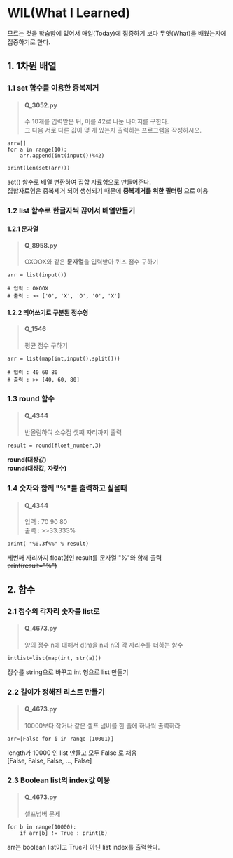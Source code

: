 # WIL(What I Learned)
모르는 것을 학습함에 있어서 매일(Today)에 집중하기 보다 무엇(What)을 배웠는지에 집중하기로 한다.

## 1. 1차원 배열
### 1.1 set 함수를 이용한 중복제거

>#### Q_3052.py   
>수 10개를 입력받은 뒤, 이를 42로 나눈 나머지를 구한다.   
그 다음 서로 다른 값이 몇 개 있는지 출력하는 프로그램을 작성하시오.
<pre><code>arr=[]
for a in range(10):
    arr.append(int(input())%42)

print(len(set(arr)))
</code></pre>

set() 함수로 배열 변환하여 집합 자료형으로 만들어준다.   
집합자료형은 중복제거 되어 생성되기 때문에 **중복제거를 위한 필터링** 으로 이용


### 1.2 list 함수로 한글자씩 끊어서 배열만들기
#### 1.2.1 문자열

>#### Q_8958.py   
>OXOOX와 같은 **문자열**을 입력받아 퀴즈 점수 구하기
<pre><code>arr = list(input())

# 입력 : OXOOX    
# 출력 : >> ['O', 'X', 'O', 'O', 'X']
</code></pre>
#### 1.2.2 띄어쓰기로 구분된 정수형
>#### Q_1546
>평균 점수 구하기
<pre><code>arr = list(map(int,input().split()))

# 입력 : 40 60 80    
# 출력 : >> [40, 60, 80]
</code></pre>

### 1.3 round 함수
> #### Q_4344
> 반올림하여 소수점 셋째 자리까지 출력
<pre><code>result = round(float_number,3)
</code></pre>
**round(대상값)**   
**round(대상값, 자릿수)**     

### 1.4 숫자와 함께 "%"를 출력하고 싶을때
> #### Q_4344
> 입력 : 70 90 80   
> 출력 : >>33.333%
<pre><code>print( "%0.3f%%" % result)
</code></pre>
세번째 자리까지 float형인 result를 문자열 "%"와 함께 출력   
~~print(result+"%")~~


## 2. 함수
### 2.1 정수의 각자리 숫자를 list로

>#### Q_4673.py
>양의 정수 n에 대해서 d(n)을 n과 n의 각 자리수를 더하는 함수
<pre><code>intlist=list(map(int, str(a)))
</code></pre>
정수를 string으로 바꾸고 int 형으로 list 만들기

### 2.2 길이가 정해진 리스트 만들기

>#### Q_4673.py
>10000보다 작거나 같은 셀프 넘버를 한 줄에 하나씩 출력하라
<pre><code>arr=[False for i in range (10001)]
</code></pre>
length가 10000 인 list 만들고 모두 False 로 채움    
[False, False, False, ..., False]

### 2.3 Boolean list의 index값 이용

>#### Q_4673.py
>셀프넘버 문제
<pre><code>for b in range(10000):
    if arr[b] != True : print(b)
</code></pre>
arr는 boolean list이고 True가 아닌 list index를 출력한다.

